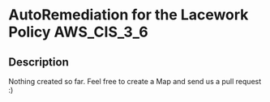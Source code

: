 # AutoRemediation for the Lacework Policy AWS_CIS_3_6

## Description
Nothing created so far. Feel free to create a Map and send us a pull request :)
